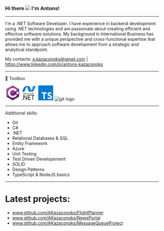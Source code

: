 ### Hi there <img src="https://raw.githubusercontent.com/MartinHeinz/MartinHeinz/master/wave.gif" width="30px"> I'm Antons!

---
I'm a .NET Software Developer. I have experience in backend development using .NET technologies and am passionate about creating efficient and effective software solutions. My background in International Business has provided me with a unique perspective and cross-functional expertise that allows me to approach software development from a strategic and analytical standpoint.

My contacts: a.kazaconoks@gmail.com | https://www.linkedin.com/in/antons-kazaconoks

---
🧰 Toolbox

<img src="https://raw.githubusercontent.com/devicons/devicon/7a4ca8aa871d6dca81691e018d31eed89cb70a76/icons/csharp/csharp-original.svg" alt="csharp logo" width="50px"> <img src="https://raw.githubusercontent.com/devicons/devicon/7a4ca8aa871d6dca81691e018d31eed89cb70a76/icons/dot-net/dot-net-original-wordmark.svg" alt="dotnet logo" width="50px"> <img src="https://raw.githubusercontent.com/devicons/devicon/7a4ca8aa871d6dca81691e018d31eed89cb70a76/icons/typescript/typescript-original.svg" alt="typescript logo" width="50px"> <img src="https://cdn.worldvectorlogo.com/logos/git-icon.svg" alt="git logo" width="50px">

---

Additional skills:

* Git
* C#
* .NET
* Relational Databases & SQL
* Entity Framework
* Azure
* Unit Testing
* Test Driven Developement
* SOLID
* Design Patterns
* TypeScript & NodeJS basics

---
# Latest projects:
- www.github.com/AKazaconoks/FlightPlanner
- www.github.com/AKazaconoks/NewsPortal
- www.github.com/AKazaconoks/MessageQueueProject
